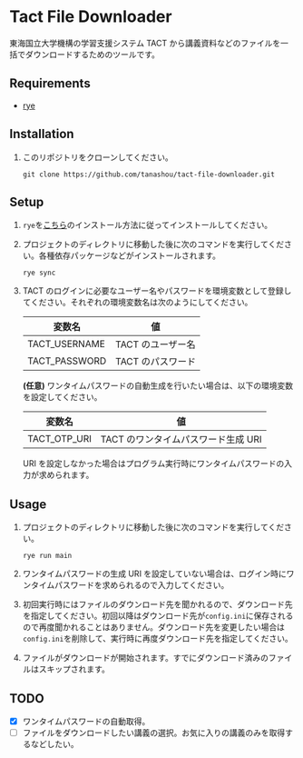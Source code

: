 # Tact File Downloader

東海国立大学機構の学習支援システム TACT から講義資料などのファイルを一括でダウンロードするためのツールです。

## Requirements

-   [rye](https://rye-up.com)

## Installation

1. このリポジトリをクローンしてください。
    ```
    git clone https://github.com/tanashou/tact-file-downloader.git
    ```

## Setup

1. `rye`を[こちら](https://rye-up.com/guide/installation/)のインストール方法に従ってインストールしてください。

1. プロジェクトのディレクトリに移動した後に次のコマンドを実行してください。各種依存パッケージなどがインストールされます。

    ```
    rye sync
    ```

1. TACT のログインに必要なユーザー名やパスワードを環境変数として登録してください。それぞれの環境変数名は次のようにしてください。

    | 変数名        | 値                |
    | ------------- | ----------------- |
    | TACT_USERNAME | TACT のユーザー名 |
    | TACT_PASSWORD | TACT のパスワード |

    **(任意)** ワンタイムパスワードの自動生成を行いたい場合は、以下の環境変数を設定してください。

    | 変数名       | 値                                                                                           |
    | ------------ | -------------------------------------------------------------------------------------------- |
    | TACT_OTP_URI | TACT のワンタイムパスワード生成 URI |

    URI を設定しなかった場合はプログラム実行時にワンタイムパスワードの入力が求められます。

## Usage

1. プロジェクトのディレクトリに移動した後に次のコマンドを実行してください。

    ```
    rye run main
    ```

1. ワンタイムパスワードの生成 URI を設定していない場合は、ログイン時にワンタイムパスワードを求められるので入力してください。

1. 初回実行時にはファイルのダウンロード先を聞かれるので、ダウンロード先を指定してください。初回以降はダウンロード先が`config.ini`に保存されるので再度聞かれることはありません。ダウンロード先を変更したい場合は`config.ini`を削除して、実行時に再度ダウンロード先を指定してください。

1. ファイルがダウンロードが開始されます。すでにダウンロード済みのファイルはスキップされます。

## TODO

-   [x] ワンタイムパスワードの自動取得。
-   [ ] ファイルをダウンロードしたい講義の選択。お気に入りの講義のみを取得するなどしたい。
